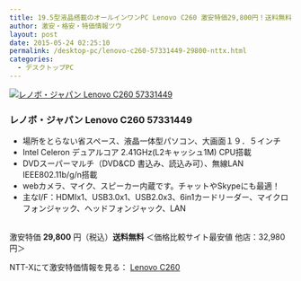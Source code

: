 ```yaml
---
title: 19.5型液晶搭載のオールインワンPC Lenovo C260 激安特価29,800円！送料無料！
author: 激安・格安・特価情報ツウ
layout: post
date: 2015-05-24 02:25:10
permalink: /desktop-pc/lenovo-c260-57331449-29800-nttx.html
categories:
  - デスクトップPC
---
```

<div class="img-bg2 img_L">
  <a href="//px.a8.net/svt/ejp?a8mat=ZYP6S+8IMA3E+S1Q+BWGDT&#038;a8ejpredirect=//nttxstore.jp/_II_LN14927198" target="_blank"><img border="0" alt="レノボ・ジャパン Lenovo C260 57331449" src="//image.nttxstore.jp/l2_images/L/LN/LN14927198.jpg" data-recalc-dims="1" /></a>
</div>

### レノボ・ジャパン Lenovo C260 57331449
<!--more-->

* 場所をとらない省スペース、液晶一体型パソコン、大画面１９．５インチ
* Intel Celeron デュアルコア 2.41GHz(L2キャッシュ1M) CPU搭載
* DVDスーパーマルチ（DVD&CD 書込み、読込み可）、無線LAN IEEE802.11b/g/n搭載
* webカメラ、マイク、スピーカー内蔵です。チャットやSkypeにも最適！
* 主なI/F：HDMIx1、USB3.0x1、USB2.0x3、6in1カードリーダー、マイクロフォンジャック、ヘッドフォンジャック、LAN

<br clear="all" />激安特価 <span class="tokka-price"><strong>29,800</strong></span> 円（税込）**送料無料**
＜価格比較サイト最安値 他店：32,980円＞

NTT-Xにて激安特価情報を見る： <a href="//px.a8.net/svt/ejp?a8mat=ZYP6S+8IMA3E+S1Q+BWGDT&#038;a8ejpredirect=//nttxstore.jp/_II_LN14927198" target="_blank"><span class="fs150p">Lenovo C260</span></a>